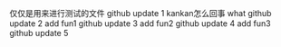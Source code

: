 仅仅是用来进行测试的文件
github update 1
kankan怎么回事 what
github update 2
add fun1
github update 3
add fun2
github update 4
add fun3
github update 5
